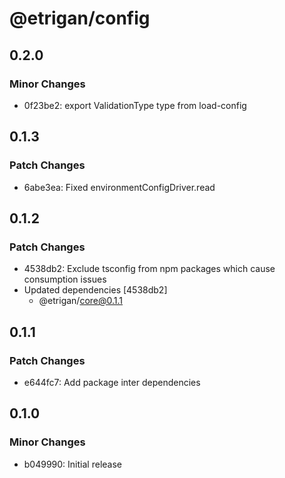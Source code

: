 # @etrigan/config

## 0.2.0

### Minor Changes

- 0f23be2: export ValidationType type from load-config

## 0.1.3

### Patch Changes

- 6abe3ea: Fixed environmentConfigDriver.read

## 0.1.2

### Patch Changes

- 4538db2: Exclude tsconfig from npm packages which cause consumption issues
- Updated dependencies [4538db2]
  - @etrigan/core@0.1.1

## 0.1.1

### Patch Changes

- e644fc7: Add package inter dependencies

## 0.1.0

### Minor Changes

- b049990: Initial release

